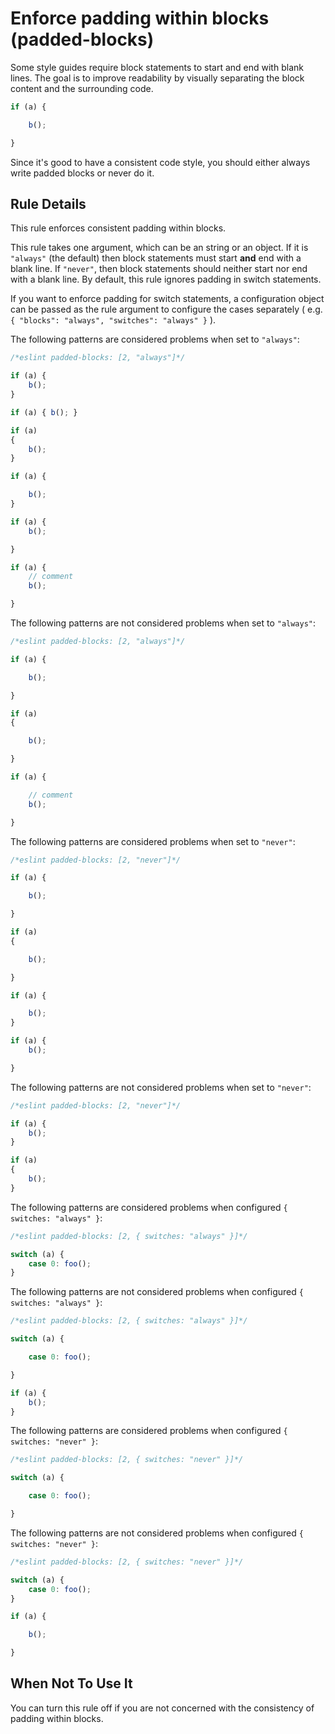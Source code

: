 # Enforce padding within blocks (padded-blocks)

Some style guides require block statements to start and end with blank lines. The goal is
to improve readability by visually separating the block content and the surrounding code.

```js
if (a) {

    b();

}
```

Since it's good to have a consistent code style, you should either always write
padded blocks or never do it.

## Rule Details

This rule enforces consistent padding within blocks.

This rule takes one argument, which can be an string or an object. If it is `"always"` (the default) then block statements must start **and** end with a blank line. If `"never"`, then block statements should neither start nor end with a blank line. By default, this rule ignores padding in switch statements.

If you want to enforce padding for switch statements, a configuration object can be passed as the rule argument to configure the cases separately ( e.g. `{ "blocks": "always", "switches": "always" }` ).


The following patterns are considered problems when set to `"always"`:

```js
/*eslint padded-blocks: [2, "always"]*/

if (a) {
    b();
}

if (a) { b(); }

if (a)
{
    b();
}

if (a) {

    b();
}

if (a) {
    b();

}

if (a) {
    // comment
    b();

}
```

The following patterns are not considered problems when set to `"always"`:

```js
/*eslint padded-blocks: [2, "always"]*/

if (a) {

    b();

}

if (a)
{

    b();

}

if (a) {

    // comment
    b();

}
```

The following patterns are considered problems when set to `"never"`:

```js
/*eslint padded-blocks: [2, "never"]*/

if (a) {

    b();

}

if (a)
{

    b();

}

if (a) {

    b();
}

if (a) {
    b();

}
```

The following patterns are not considered problems when set to `"never"`:

```js
/*eslint padded-blocks: [2, "never"]*/

if (a) {
    b();
}

if (a)
{
    b();
}
```

The following patterns are considered problems when configured `{ switches: "always" }`:

```js
/*eslint padded-blocks: [2, { switches: "always" }]*/

switch (a) {
    case 0: foo();
}
```

The following patterns are not considered problems when configured `{ switches: "always" }`:

```js
/*eslint padded-blocks: [2, { switches: "always" }]*/

switch (a) {

    case 0: foo();

}

if (a) {
    b();
}
```

The following patterns are considered problems when configured `{ switches: "never" }`:

```js
/*eslint padded-blocks: [2, { switches: "never" }]*/

switch (a) {

    case 0: foo();

}
```

The following patterns are not considered problems when configured `{ switches: "never" }`:

```js
/*eslint padded-blocks: [2, { switches: "never" }]*/

switch (a) {
    case 0: foo();
}

if (a) {

    b();

}
```


## When Not To Use It

You can turn this rule off if you are not concerned with the consistency of padding within blocks.

